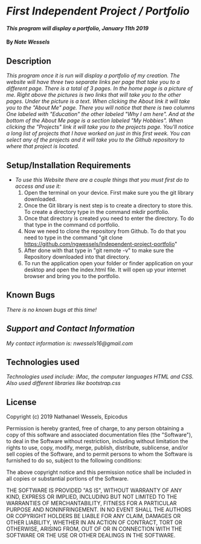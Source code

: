 # _First Independent Project / Portfolio_

#### _This program will display a portfolio, January 11th 2019_

#### By _Nate Wessels_

## Description

_This program once it is run will display a portfolio of my creation. The website will have three two separate links per page that take you to a different page. There is a total of 3 pages. In the home page is a picture of me. Right above the pictures is two links that will take you to the other pages. Under the picture is a text. When clicking the About link it will take you to the "About Me" page. There you will notice that there is two columns One labeled with "Education" the other labeled "Why I am here". And at the bottom of the About Me page is a section labeled "My Hobbies". When clicking the "Projects" link it will take you to the projects page. You'll notice a long list of projects that I have worked on just in this first week. You can select any of the projects and it will take you to the Github repository to where that project is located._

## Setup/Installation Requirements

* _To use this Website there are a couple things that you must first do to access and use it:_
  1. Open the terminal on your device. First make sure you the git library downloaded.
  2. Once the Git library is next step is to create a directory to store this. To create a directory type in the command mkdir portfolio.
  3. Once that directory is created you need to enter the directory. To do that type in the command cd portfolio.
  4. Now we need to clone the repository from Github. To do that you need to type in the command "git clone https://github.com/ngwessels/Independent-project-portfolio"
  5. After done with that type in "git remote -v" to make sure the Repository downloaded into that directory.
  6. To run the application open your folder or finder application on your desktop and open the index.html file. It will open up your internet browser and bring you to the portfolio.


## Known Bugs

_There is no known bugs at this time!_

## _Support and Contact Information_

_My contact information is: nwessels16@gmail.com_

## Technologies used

_Technologies used include: iMac, the computer languages HTML and CSS. Also used different libraries like bootstrap.css_

## License

Copyright (c) 2019 Nathanael Wessels, Epicodus

Permission is hereby granted, free of charge, to any person obtaining a copy
of this software and associated documentation files (the "Software"), to deal
in the Software without restriction, including without limitation the rights
to use, copy, modify, merge, publish, distribute, sublicense, and/or sell
copies of the Software, and to permit persons to whom the Software is
furnished to do so, subject to the following conditions:

The above copyright notice and this permission notice shall be included in all
copies or substantial portions of the Software.

THE SOFTWARE IS PROVIDED "AS IS", WITHOUT WARRANTY OF ANY KIND, EXPRESS OR
IMPLIED, INCLUDING BUT NOT LIMITED TO THE WARRANTIES OF MERCHANTABILITY,
FITNESS FOR A PARTICULAR PURPOSE AND NONINFRINGEMENT. IN NO EVENT SHALL THE
AUTHORS OR COPYRIGHT HOLDERS BE LIABLE FOR ANY CLAIM, DAMAGES OR OTHER
LIABILITY, WHETHER IN AN ACTION OF CONTRACT, TORT OR OTHERWISE, ARISING FROM,
OUT OF OR IN CONNECTION WITH THE SOFTWARE OR THE USE OR OTHER DEALINGS IN THE
SOFTWARE.
